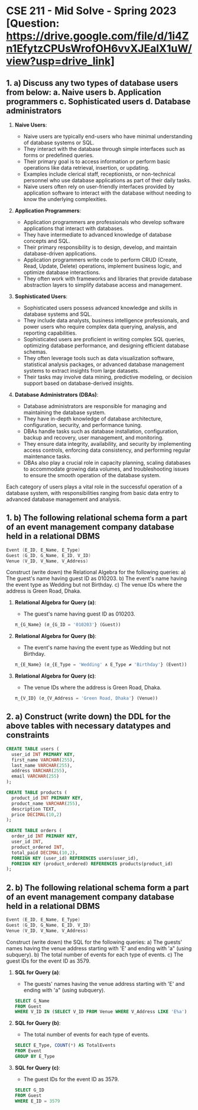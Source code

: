 # CSE 211 - Mid Solve - Spring 2023 [Question: https://drive.google.com/file/d/1i4Zn1EfytzCPUsWrofOH6vvXJEalX1uW/view?usp=drive_link]

## 1. a) Discuss any two types of database users from below: a. Naive users b. Application programmers c. Sophisticated users d. Database administrators

1. **Naive Users**:
   - Naive users are typically end-users who have minimal understanding of database systems or SQL.
   - They interact with the database through simple interfaces such as forms or predefined queries.
   - Their primary goal is to access information or perform basic operations like data retrieval, insertion, or updating.
   - Examples include clerical staff, receptionists, or non-technical personnel who use database applications as part of their daily tasks.
   - Naive users often rely on user-friendly interfaces provided by application software to interact with the database without needing to know the underlying complexities.

2. **Application Programmers**:
   - Application programmers are professionals who develop software applications that interact with databases.
   - They have intermediate to advanced knowledge of database concepts and SQL.
   - Their primary responsibility is to design, develop, and maintain database-driven applications.
   - Application programmers write code to perform CRUD (Create, Read, Update, Delete) operations, implement business logic, and optimize database interactions.
   - They often work with frameworks and libraries that provide database abstraction layers to simplify database access and management.

3. **Sophisticated Users**:
   - Sophisticated users possess advanced knowledge and skills in database systems and SQL.
   - They include data analysts, business intelligence professionals, and power users who require complex data querying, analysis, and reporting capabilities.
   - Sophisticated users are proficient in writing complex SQL queries, optimizing database performance, and designing efficient database schemas.
   - They often leverage tools such as data visualization software, statistical analysis packages, or advanced database management systems to extract insights from large datasets.
   - Their tasks may involve data mining, predictive modeling, or decision support based on database-derived insights.

4. **Database Administrators (DBAs)**:
   - Database administrators are responsible for managing and maintaining the database system.
   - They have in-depth knowledge of database architecture, configuration, security, and performance tuning.
   - DBAs handle tasks such as database installation, configuration, backup and recovery, user management, and monitoring.
   - They ensure data integrity, availability, and security by implementing access controls, enforcing data consistency, and performing regular maintenance tasks.
   - DBAs also play a crucial role in capacity planning, scaling databases to accommodate growing data volumes, and troubleshooting issues to ensure the smooth operation of the database system.

Each category of users plays a vital role in the successful operation of a database system, with responsibilities ranging from basic data entry to advanced database management and analysis.

## 1. b) The following relational schema form a part of an event management company database held in a relational DBMS

```s
Event (E_ID, E_Name, E_Type)
Guest (G_ID, G_Name, E_ID, V_ID)
Venue (V_ID, V_Name, V_Address)
```

Construct (write down) the Relational Algebra for the following queries:
a) The guest's name having guest ID as 010203.
b) The event's name having the event type as Wedding but not Birthday.
c) The venue IDs where the address is Green Road, Dhaka.

1. **Relational Algebra for Query (a)**:
   - The guest's name having guest ID as 010203.

    ```sql
    π_{G_Name} (σ_{G_ID = '010203'} (Guest))
    ```

2. **Relational Algebra for Query (b)**:
    - The event's name having the event type as Wedding but not Birthday.
  
     ```sql
     π_{E_Name} (σ_{E_Type = 'Wedding' ∧ E_Type ≠ 'Birthday'} (Event))
     ```

3. **Relational Algebra for Query (c)**:
    - The venue IDs where the address is Green Road, Dhaka.

     ```sql
     π_{V_ID} (σ_{V_Address = 'Green Road, Dhaka'} (Venue))
     ```

## 2. a) Construct (write down) the DDL for the above tables with necessary datatypes and constraints

```sql
CREATE TABLE users (
  user_id INT PRIMARY KEY,
  first_name VARCHAR(255),
  last_name VARCHAR(255),
  address VARCHAR(255),
  email VARCHAR(255)
);

CREATE TABLE products (
  product_id INT PRIMARY KEY,
  product_name VARCHAR(255),
  description TEXT,
  price DECIMAL(10,2)
);

CREATE TABLE orders (
  order_id INT PRIMARY KEY,
  user_id INT,
  product_ordered INT,
  total_paid DECIMAL(10,2),
  FOREIGN KEY (user_id) REFERENCES users(user_id),
  FOREIGN KEY (product_ordered) REFERENCES products(product_id)
);
```

## 2. b) The following relational schema form a part of an event management company database held in a relational DBMS

```s
Event (E_ID, E_Name, E_Type)
Guest (G_ID, G_Name, E_ID, V_ID)
Venue (V_ID, V_Name, V_Address)
```

Construct (write down) the SQL for the following queries:
a) The guests' names having the venue address starting with 'E' and ending with 'a" (using subquery).
b) The total number of events for each type of events.
c) The guest IDs for the event ID as 3579.

1. **SQL for Query (a)**:
   - The guests' names having the venue address starting with 'E' and ending with 'a" (using subquery).

    ```sql
    SELECT G_Name
    FROM Guest
    WHERE V_ID IN (SELECT V_ID FROM Venue WHERE V_Address LIKE 'E%a')
    ```

2. **SQL for Query (b)**:
    - The total number of events for each type of events.

    ```sql
    SELECT E_Type, COUNT(*) AS TotalEvents
    FROM Event
    GROUP BY E_Type
    ```

3. **SQL for Query (c)**:
    - The guest IDs for the event ID as 3579.

    ```sql
    SELECT G_ID
    FROM Guest
    WHERE E_ID = 3579
    ```
